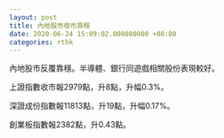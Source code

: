 ```yaml
---
layout: post
title: 內地股市收市靠穩
date: 2020-06-24 15:09:02.000000000 +08:00
categories: rthk
---
```


內地股市反覆靠穩。半導體、銀行同遊戲相關股份表現較好。

上證指數收市報2979點，升8點，升幅0.3%。

深證成份指數報11813點，升19點，升幅0.17%。

創業板指數報2382點，升0.43點。
